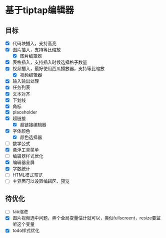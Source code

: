 # 基于tiptap编辑器

## 目标
- [x] 代码块插入，支持高亮
- [x] 图片插入，支持等比缩放
  - [x] 图片编辑器
- [x] 表格插入，支持插入时候选择格子数量
- [x] 视频插入，最好使用西瓜播放器，支持等比缩放
  - [x] 视频编辑器
- [x] 输入输出处理
- [x] 任务列表
- [x] 文本对齐
- [x] 下划线
- [x] 角标
- [x] placeholder
- [x] 超链接
  - [x] 超链接编辑器
- [x] 字体颜色
  - [x] 颜色选择器
- [ ] 数学公式
- [x] 悬浮工具菜单
- [ ] 编辑器样式优化
- [x] 编辑器全屏
- [x] 字数统计
- [ ] HTML模式预览
- [ ] 主界面可以设置编辑区、预览

## 待优化
- [ ] tab缩进
- [x] 图片视频选中问题，弄个全局变量估计就可以，类似fullscreent，resize要监听这个变量
- [x] todo样式优化

